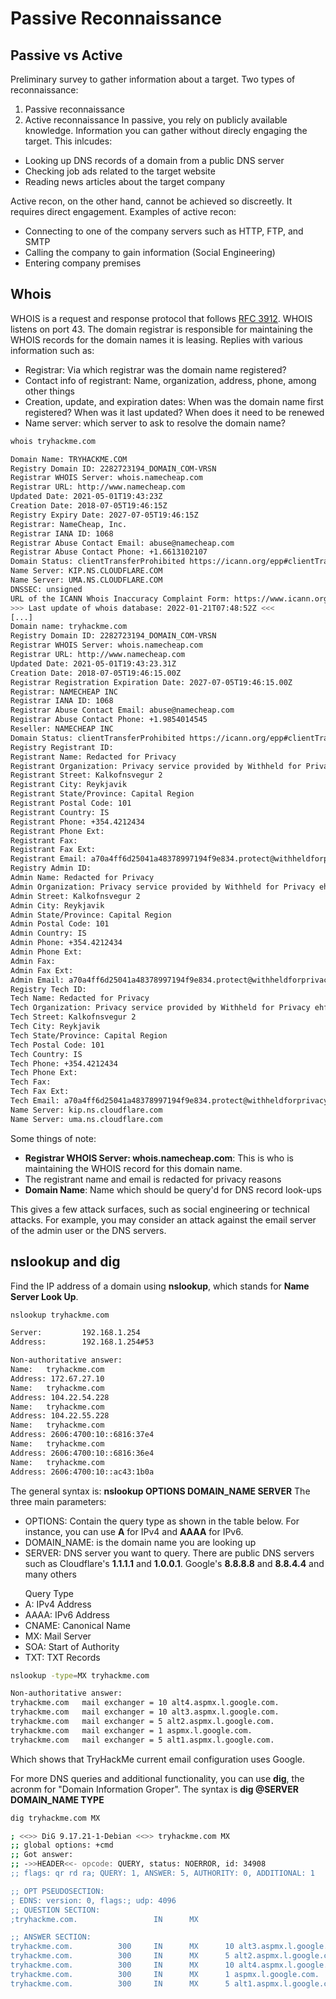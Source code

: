 # Passive Reconnaissance

## Passive vs Active
Preliminary survey to gather information about a target. Two types of reconnaissance:<br>
1. Passive reconnaissance
2. Active reconnaissance
In passive, you rely on publicly available knowledge. Information you can gather without direcly engaging the target. This inlcudes:
<ul>
	<li>Looking up DNS records of a domain from a public DNS server</li>
	<li>Checking job ads related to the target website</li>
	<li>Reading news articles about the target company</li>
</ul>
Active recon, on the other hand, cannot be achieved so discreetly. It requires direct engagement. Examples of active recon:
<ul>
	<li>Connecting to one of the company servers such as HTTP, FTP, and SMTP</li>
	<li>Calling the company to gain information (Social Engineering)</li>
	<li>Entering company premises</li>
</ul>

## Whois
WHOIS is a request and response protocol that follows <a href="https://datatracker.ietf.org/doc/html/rfc3912">RFC 3912</a>. WHOIS listens on port 43. The domain registrar is responsible for maintaining the WHOIS records for the domain names it is leasing. Replies with various information such as:
<ul>
	<li>Registrar: Via which registrar was the domain name registered?</li>
	<li>Contact info of registrant: Name, organization, address, phone, among other things</li>
	<li>Creation, update, and expiration dates: When was the domain name first registered? When was it last updated? When does it need to be renewed</li>
	<li>Name server: which server to ask to resolve the domain name?</li>
</ul>

```bash
whois tryhackme.com

Domain Name: TRYHACKME.COM              
Registry Domain ID: 2282723194_DOMAIN_COM-VRSN
Registrar WHOIS Server: whois.namecheap.com
Registrar URL: http://www.namecheap.com
Updated Date: 2021-05-01T19:43:23Z                                                                                
Creation Date: 2018-07-05T19:46:15Z
Registry Expiry Date: 2027-07-05T19:46:15Z
Registrar: NameCheap, Inc.                     
Registrar IANA ID: 1068                  
Registrar Abuse Contact Email: abuse@namecheap.com
Registrar Abuse Contact Phone: +1.6613102107                                                                      
Domain Status: clientTransferProhibited https://icann.org/epp#clientTransferProhibited
Name Server: KIP.NS.CLOUDFLARE.COM
Name Server: UMA.NS.CLOUDFLARE.COM                                                                                
DNSSEC: unsigned                
URL of the ICANN Whois Inaccuracy Complaint Form: https://www.icann.org/wicf/
>>> Last update of whois database: 2022-01-21T07:48:52Z <<<
[...]
Domain name: tryhackme.com                                                                                           
Registry Domain ID: 2282723194_DOMAIN_COM-VRSN                                                                       
Registrar WHOIS Server: whois.namecheap.com                                                                          
Registrar URL: http://www.namecheap.com                                                                              
Updated Date: 2021-05-01T19:43:23.31Z
Creation Date: 2018-07-05T19:46:15.00Z
Registrar Registration Expiration Date: 2027-07-05T19:46:15.00Z
Registrar: NAMECHEAP INC
Registrar IANA ID: 1068
Registrar Abuse Contact Email: abuse@namecheap.com
Registrar Abuse Contact Phone: +1.9854014545
Reseller: NAMECHEAP INC
Domain Status: clientTransferProhibited https://icann.org/epp#clientTransferProhibited
Registry Registrant ID: 
Registrant Name: Redacted for Privacy
Registrant Organization: Privacy service provided by Withheld for Privacy ehf
Registrant Street: Kalkofnsvegur 2 
Registrant City: Reykjavik
Registrant State/Province: Capital Region
Registrant Postal Code: 101
Registrant Country: IS
Registrant Phone: +354.4212434
Registrant Phone Ext: 
Registrant Fax: 
Registrant Fax Ext: 
Registrant Email: a70a4ff6d25041a48378997194f9e834.protect@withheldforprivacy.com
Registry Admin ID: 
Admin Name: Redacted for Privacy
Admin Organization: Privacy service provided by Withheld for Privacy ehf
Admin Street: Kalkofnsvegur 2 
Admin City: Reykjavik
Admin State/Province: Capital Region
Admin Postal Code: 101
Admin Country: IS
Admin Phone: +354.4212434
Admin Phone Ext: 
Admin Fax: 
Admin Fax Ext: 
Admin Email: a70a4ff6d25041a48378997194f9e834.protect@withheldforprivacy.com
Registry Tech ID: 
Tech Name: Redacted for Privacy
Tech Organization: Privacy service provided by Withheld for Privacy ehf
Tech Street: Kalkofnsvegur 2 
Tech City: Reykjavik
Tech State/Province: Capital Region
Tech Postal Code: 101
Tech Country: IS
Tech Phone: +354.4212434
Tech Phone Ext: 
Tech Fax: 
Tech Fax Ext: 
Tech Email: a70a4ff6d25041a48378997194f9e834.protect@withheldforprivacy.com
Name Server: kip.ns.cloudflare.com
Name Server: uma.ns.cloudflare.com
```
Some things of note:
<ul>
	<li><b>Registrar WHOIS Server: whois.namecheap.com</b>: This is who is maintaining the WHOIS record for this domain name.</li>
	<li>The registrant name and email is redacted for privacy reasons</li>
	<li><b>Domain Name</b>: Name which should be query'd for DNS record look-ups</li>
</ul>
This gives a few attack surfaces, such as social engineering or technical attacks. For example, you may consider an attack against the email server of the admin user or the DNS servers. 

## nslookup and dig
Find the IP address of a domain using <b>nslookup</b>, which stands for <b>Name Server Look Up</b>.
```bash
nslookup tryhackme.com 

Server:         192.168.1.254
Address:        192.168.1.254#53

Non-authoritative answer:
Name:   tryhackme.com
Address: 172.67.27.10
Name:   tryhackme.com
Address: 104.22.54.228
Name:   tryhackme.com
Address: 104.22.55.228
Name:   tryhackme.com
Address: 2606:4700:10::6816:37e4
Name:   tryhackme.com
Address: 2606:4700:10::6816:36e4
Name:   tryhackme.com
Address: 2606:4700:10::ac43:1b0a
```

The general syntax is: <b>nslookup OPTIONS DOMAIN_NAME 	SERVER</b>
The three main parameters:
<ul>
	<li>OPTIONS: Contain the query type as shown in the table below. For instance, you can use <b>A</b> for IPv4 and <b>AAAA</b> for IPv6.</li>
	<li>DOMAIN_NAME: is the domain name you are looking up</li>
	<li>SERVER: DNS server you want to query. There are public DNS servers such as Cloudflare's <b>1.1.1.1</b> and <b>1.0.0.1</b>. Google's <b>8.8.8.8</b> and <b>8.8.4.4</b> and many others</li>
</ul>
<ul>Query Type
	<li>A: IPv4 Address</li>
	<li>AAAA: IPv6 Address</li>
	<li>CNAME: Canonical Name</li>
	<li>MX: Mail Server</li>
	<li>SOA: Start of Authority</li>
	<li>TXT: TXT Records</li>
</ul>

```bash
nslookup -type=MX tryhackme.com

Non-authoritative answer:
tryhackme.com   mail exchanger = 10 alt4.aspmx.l.google.com.
tryhackme.com   mail exchanger = 10 alt3.aspmx.l.google.com.
tryhackme.com   mail exchanger = 5 alt2.aspmx.l.google.com.
tryhackme.com   mail exchanger = 1 aspmx.l.google.com.
tryhackme.com   mail exchanger = 5 alt1.aspmx.l.google.com.
```
Which shows that TryHackMe current email configuration uses Google.<br>

For more DNS queries and additional functionality, you can use <b>dig</b>, the acronm for "Domain Information Groper". The syntax is <b>dig @SERVER DOMAIN_NAME TYPE</b>

```bash
dig tryhackme.com MX

; <<>> DiG 9.17.21-1-Debian <<>> tryhackme.com MX
;; global options: +cmd
;; Got answer:
;; ->>HEADER<<- opcode: QUERY, status: NOERROR, id: 34908
;; flags: qr rd ra; QUERY: 1, ANSWER: 5, AUTHORITY: 0, ADDITIONAL: 1

;; OPT PSEUDOSECTION:
; EDNS: version: 0, flags:; udp: 4096
;; QUESTION SECTION:
;tryhackme.com.                 IN      MX

;; ANSWER SECTION:
tryhackme.com.          300     IN      MX      10 alt3.aspmx.l.google.com.
tryhackme.com.          300     IN      MX      5 alt2.aspmx.l.google.com.
tryhackme.com.          300     IN      MX      10 alt4.aspmx.l.google.com.
tryhackme.com.          300     IN      MX      1 aspmx.l.google.com.
tryhackme.com.          300     IN      MX      5 alt1.aspmx.l.google.com.
```
